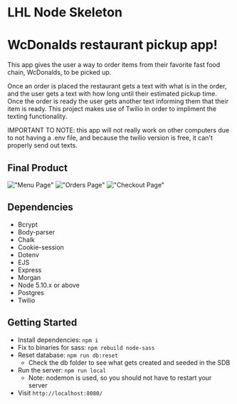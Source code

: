 LHL Node Skeleton
=========

# WcDonalds restaurant pickup app! 

This app gives the user a way to order items from their favorite fast food chain, WcDonalds, to be picked up. 

Once an order is placed the restaurant gets a text with what is in the order, and the user gets a text with how long until their estimated pickup time. Once the order is ready the user gets another text informing them that their item is ready. This project makes use of Twilio in order to impliment the texting functionality.  

IMPORTANT TO NOTE: this app will not really work on other computers due to not having a .env file, and because the twilio version is free, it can't properly send out texts. 

## Final Product

!["Menu Page"]()
!["Orders Page"]()
!["Checkout Page"]()

## Dependencies

- Bcrypt
- Body-parser
- Chalk
- Cookie-session
- Dotenv
- EJS
- Express
- Morgan
- Node 5.10.x or above
- Postgres
- Twilio



## Getting Started

- Install dependencies: `npm i`
- Fix to binaries for sass: `npm rebuild node-sass`
- Reset database: `npm run db:reset`
  - Check the db folder to see what gets created and seeded in the SDB
- Run the server: `npm run local`
  - Note: nodemon is used, so you should not have to restart your server
- Visit `http://localhost:8080/`
